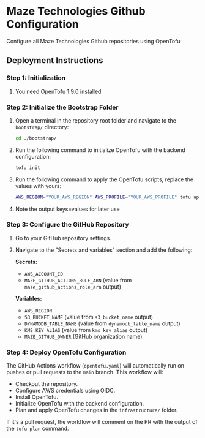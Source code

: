 # Maze Technologies Github Configuration

Configure all Maze Technologies Github repositories using OpenTofu

## Deployment Instructions

### Step 1: Initialization
1. You need OpenTofu 1.9.0 installed

### Step 2: Initialize the Bootstrap Folder

1. Open a terminal in the repository root folder and navigate to the `bootstrap/` directory:
   ```sh
   cd ./bootstrap/
   ```
2. Run the following command to initialize OpenTofu with the backend configuration:
   ```sh
   tofu init
   ```
3. Run the following command to apply the OpenTofu scripts, replace the values with yours:
   ```sh
   AWS_REGION="YOUR_AWS_REGION" AWS_PROFILE="YOUR_AWS_PROFILE" tofu apply -var="aws_account_id=YOUR_AWS_ACCOUNT_ID" -var="github_username=YOUR_GITHUB_USERNAME" -var="github_repo=YOUR_GITHUB_REPO" -var='default_tags={"CompanyIdentifier":"YOUR_COMPANY_IDENTIFIER"}'
   ```
4. Note the output keys=values for later use

### Step 3: Configure the GitHub Repository

1. Go to your GitHub repository settings.
2. Navigate to the "Secrets and variables" section and add the following:

   **Secrets:**
   - `AWS_ACCOUNT_ID`
   - `MAZE_GITHUB_ACTIONS_ROLE_ARN` (value from `maze_github_actions_role_arn` output)

   **Variables:**
   - `AWS_REGION`
   - `S3_BUCKET_NAME` (value from `s3_bucket_name` output)
   - `DYNAMODB_TABLE_NAME` (value from `dynamodb_table_name` output)
   - `KMS_KEY_ALIAS` (value from `kms_key_alias` output)
   - `MAZE_GITHUB_OWNER` (GitHub organization name)

### Step 4: Deploy OpenTofu Configuration

The GitHub Actions workflow (`opentofu.yaml`) will automatically run on pushes or pull requests to the `main` branch. This workflow will:
- Checkout the repository.
- Configure AWS credentials using OIDC.
- Install OpenTofu.
- Initialize OpenTofu with the backend configuration.
- Plan and apply OpenTofu changes in the `infrastructure/` folder.

If it's a pull request, the workflow will comment on the PR with the output of the `tofu plan` command.
